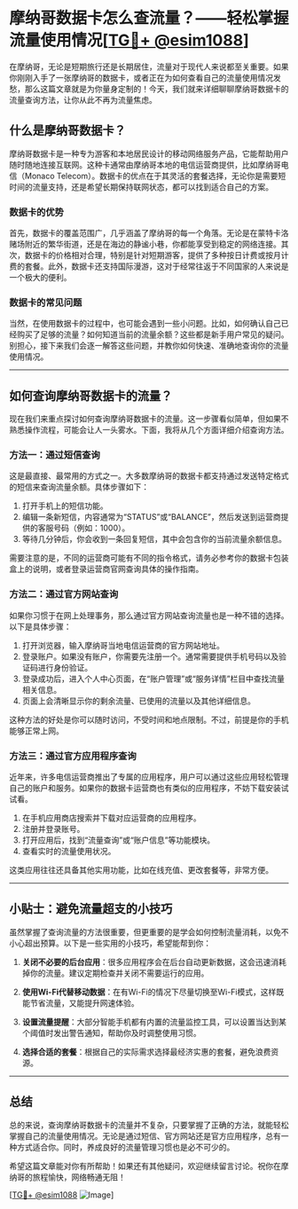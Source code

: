 # 摩纳哥数据卡怎么查流量？——轻松掌握流量使用情况[[TG💪+ @esim1088](https://t.me/s/esim1088)]

在摩纳哥，无论是短期旅行还是长期居住，流量对于现代人来说都至关重要。如果你刚刚入手了一张摩纳哥的数据卡，或者正在为如何查看自己的流量使用情况发愁，那么这篇文章就是为你量身定制的！今天，我们就来详细聊聊摩纳哥数据卡的流量查询方法，让你从此不再为流量焦虑。

## 什么是摩纳哥数据卡？

摩纳哥数据卡是一种专为游客和本地居民设计的移动网络服务产品，它能帮助用户随时随地连接互联网。这种卡通常由摩纳哥本地的电信运营商提供，比如摩纳哥电信（Monaco Telecom）。数据卡的优点在于其灵活的套餐选择，无论你是需要短时间的流量支持，还是希望长期保持联网状态，都可以找到适合自己的方案。

### 数据卡的优势

首先，数据卡的覆盖范围广，几乎涵盖了摩纳哥的每一个角落。无论是在蒙特卡洛赌场附近的繁华街道，还是在海边的静谧小巷，你都能享受到稳定的网络连接。其次，数据卡的价格相对合理，特别是针对短期游客，提供了多种按日计费或按月计费的套餐。此外，数据卡还支持国际漫游，这对于经常往返于不同国家的人来说是一个极大的便利。

### 数据卡的常见问题

当然，在使用数据卡的过程中，也可能会遇到一些小问题。比如，如何确认自己已经购买了足够的流量？如何知道当前的流量余额？这些都是新手用户常见的疑问。别担心，接下来我们会逐一解答这些问题，并教你如何快速、准确地查询你的流量使用情况。

---

## 如何查询摩纳哥数据卡的流量？

现在我们来重点探讨如何查询摩纳哥数据卡的流量。这一步骤看似简单，但如果不熟悉操作流程，可能会让人一头雾水。下面，我将从几个方面详细介绍查询方法。

### 方法一：通过短信查询

这是最直接、最常用的方式之一。大多数摩纳哥的数据卡都支持通过发送特定格式的短信来查询流量余额。具体步骤如下：

1. 打开手机上的短信功能。
2. 编辑一条新短信，内容通常为“STATUS”或“BALANCE”，然后发送到运营商提供的客服号码（例如：1000）。
3. 等待几分钟后，你会收到一条回复短信，其中会包含你的当前流量余额信息。

需要注意的是，不同的运营商可能有不同的指令格式，请务必参考你的数据卡包装盒上的说明，或者登录运营商官网查询具体的操作指南。

### 方法二：通过官方网站查询

如果你习惯于在网上处理事务，那么通过官方网站查询流量也是一种不错的选择。以下是具体步骤：

1. 打开浏览器，输入摩纳哥当地电信运营商的官方网站地址。
2. 登录账户。如果没有账户，你需要先注册一个。通常需要提供手机号码以及验证码进行身份验证。
3. 登录成功后，进入个人中心页面，在“账户管理”或“服务详情”栏目中查找流量相关信息。
4. 页面上会清晰显示你的剩余流量、已使用的流量以及其他详细信息。

这种方法的好处是你可以随时访问，不受时间和地点限制。不过，前提是你的手机能够正常上网。

### 方法三：通过官方应用程序查询

近年来，许多电信运营商推出了专属的应用程序，用户可以通过这些应用轻松管理自己的账户和服务。如果你的数据卡运营商也有类似的应用程序，不妨下载安装试试看。

1. 在手机应用商店搜索并下载对应运营商的应用程序。
2. 注册并登录账号。
3. 打开应用后，找到“流量查询”或“账户信息”等功能模块。
4. 查看实时的流量使用状况。

这类应用往往还具备其他实用功能，比如在线充值、更改套餐等，非常方便。

---

## 小贴士：避免流量超支的小技巧

虽然掌握了查询流量的方法很重要，但更重要的是学会如何控制流量消耗，以免不小心超出预算。以下是一些实用的小技巧，希望能帮到你：

1. **关闭不必要的后台应用**：很多应用程序会在后台自动更新数据，这会迅速消耗掉你的流量。建议定期检查并关闭不需要运行的应用。
   
2. **使用Wi-Fi代替移动数据**：在有Wi-Fi的情况下尽量切换至Wi-Fi模式，这样既能节省流量，又能提升网速体验。

3. **设置流量提醒**：大部分智能手机都有内置的流量监控工具，可以设置当达到某个阈值时发出警告通知，帮助你及时调整使用习惯。

4. **选择合适的套餐**：根据自己的实际需求选择最经济实惠的套餐，避免浪费资源。

---

## 总结

总的来说，查询摩纳哥数据卡的流量并不复杂，只要掌握了正确的方法，就能轻松掌握自己的流量使用情况。无论是通过短信、官方网站还是官方应用程序，总有一种方式适合你。同时，养成良好的流量管理习惯也是必不可少的。

希望这篇文章能对你有所帮助！如果还有其他疑问，欢迎继续留言讨论。祝你在摩纳哥的旅程愉快，网络畅通无阻！

[[TG💪+ @esim1088](https://t.me/s/esim1088) ![Image](https://i.postimg.cc/4NQfJmqS/Snipaste-2025-05-13-00-14-12.png)]